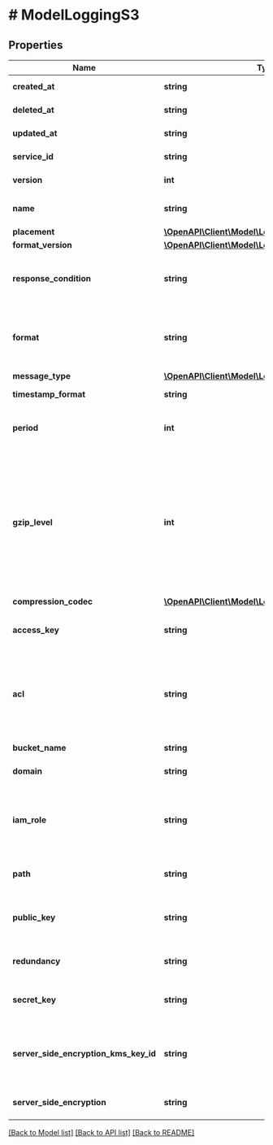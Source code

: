 # # ModelLoggingS3

## Properties

Name | Type | Description | Notes
------------ | ------------- | ------------- | -------------
**created_at** | **string** | Date and time in ISO 8601 format. | [optional] [readonly]
**deleted_at** | **string** | Date and time in ISO 8601 format. | [optional] [readonly]
**updated_at** | **string** | Date and time in ISO 8601 format. | [optional] [readonly]
**service_id** | **string** | Alphanumeric string identifying the service. | [optional]
**version** | **int** | Integer identifying a service version. | [optional] [readonly]
**name** | **string** | The name for the real-time logging configuration. | [optional]
**placement** | [**\OpenAPI\Client\Model\LoggingPlacement**](LoggingPlacement.md) |  | [optional]
**format_version** | [**\OpenAPI\Client\Model\LoggingFormatVersion**](LoggingFormatVersion.md) |  | [optional]
**response_condition** | **string** | The name of an existing condition in the configured endpoint, or leave blank to always execute. | [optional]
**format** | **string** | A Fastly [log format string](https://docs.fastly.com/en/guides/custom-log-formats). | [optional] [default to '%h %l %u %t "%r" %&gt;s %b']
**message_type** | [**\OpenAPI\Client\Model\LoggingMessageType**](LoggingMessageType.md) |  | [optional]
**timestamp_format** | **string** | Date and time in ISO 8601 format. | [optional] [readonly]
**period** | **int** | How frequently log files are finalized so they can be available for reading (in seconds). | [optional] [default to 3600]
**gzip_level** | **int** | What level of gzip encoding to have when sending logs (default &#x60;0&#x60;, no compression). If an explicit non-zero value is set, then &#x60;compression_codec&#x60; will default to \&quot;gzip.\&quot; Specifying both &#x60;compression_codec&#x60; and &#x60;gzip_level&#x60; in the same API request will result in an error. | [optional] [default to 0]
**compression_codec** | [**\OpenAPI\Client\Model\LoggingCompressionCodec**](LoggingCompressionCodec.md) |  | [optional]
**access_key** | **string** | The access key for your S3 account. Not required if &#x60;iam_role&#x60; is provided. | [optional]
**acl** | **string** | The access control list (ACL) specific request header. See the AWS documentation for [Access Control List (ACL) Specific Request Headers](https://docs.aws.amazon.com/AmazonS3/latest/API/mpUploadInitiate.html#initiate-mpu-acl-specific-request-headers) for more information. | [optional]
**bucket_name** | **string** | The bucket name for S3 account. | [optional]
**domain** | **string** | The domain of the Amazon S3 endpoint. | [optional]
**iam_role** | **string** | The Amazon Resource Name (ARN) for the IAM role granting Fastly access to S3. Not required if &#x60;access_key&#x60; and &#x60;secret_key&#x60; are provided. | [optional]
**path** | **string** | The path to upload logs to. | [optional] [default to 'null']
**public_key** | **string** | A PGP public key that Fastly will use to encrypt your log files before writing them to disk. | [optional] [default to 'null']
**redundancy** | **string** | The S3 redundancy level. | [optional] [default to 'null']
**secret_key** | **string** | The secret key for your S3 account. Not required if &#x60;iam_role&#x60; is provided. | [optional]
**server_side_encryption_kms_key_id** | **string** | Optional server-side KMS Key Id. Must be set if &#x60;server_side_encryption&#x60; is set to &#x60;aws:kms&#x60; or &#x60;AES256&#x60;. | [optional] [default to 'null']
**server_side_encryption** | **string** | Set this to &#x60;AES256&#x60; or &#x60;aws:kms&#x60; to enable S3 Server Side Encryption. | [optional] [default to 'null']

[[Back to Model list]](../../README.md#models) [[Back to API list]](../../README.md#endpoints) [[Back to README]](../../README.md)
